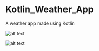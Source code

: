 # Kotlin_Weather_App
A weather app made using Kotlin

![alt text](https://github.com/Joshuailuma/Shoe_store/blob/master/Home.png?raw=true)

![alt text](https://github.com/Joshuailuma/Shoe_store/blob/master/Details.png?raw=true)

